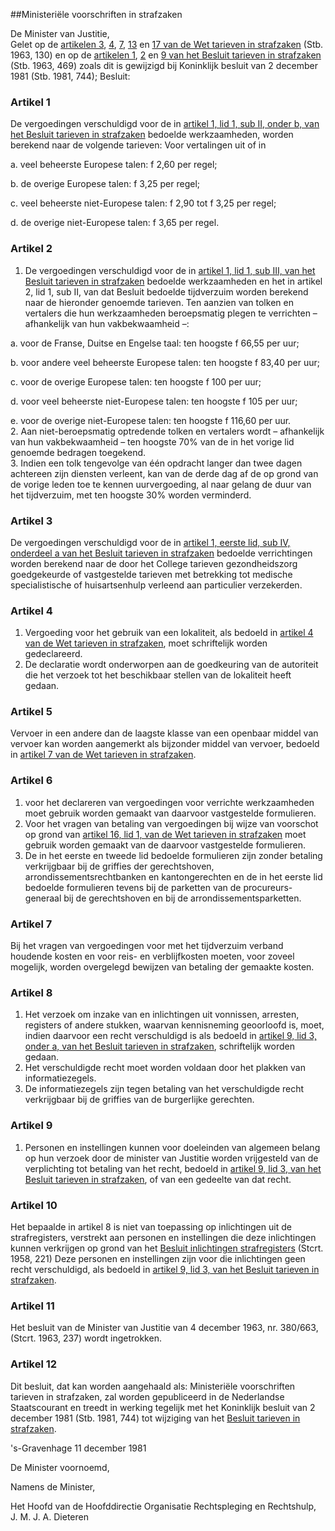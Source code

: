 <meta http-equiv='Content-Type' content='text/html; charset=utf-8' />

##Ministeriële voorschriften in strafzaken 

De Minister van Justitie,  
Gelet op de [artikelen 3](../../../../../../wet/wet/tarieven/in/strafzaken/BWBR0002406/README.md), [4](../../../../../../wet/wet/tarieven/in/strafzaken/BWBR0002406/README.md), [7](../../../../../../wet/wet/tarieven/in/strafzaken/BWBR0002406/README.md), [13](../../../../../../wet/wet/tarieven/in/strafzaken/BWBR0002406/README.md) en [17 van de Wet tarieven in strafzaken](../../../../../../wet/wet/tarieven/in/strafzaken/BWBR0002406/README.md) (Stb. 1963, 130) en op de [artikelen 1](../../../../../../AMvB/besluit/tarieven/in/strafzaken/BWBR0002429/README.md), [2](../../../../../../AMvB/besluit/tarieven/in/strafzaken/BWBR0002429/README.md) en [9 van het Besluit tarieven in strafzaken](../../../../../../AMvB/besluit/tarieven/in/strafzaken/BWBR0002429/README.md) (Stb. 1963, 469) zoals dit is gewijzigd bij Koninklijk besluit van 2 december 1981 (Stb. 1981, 744);
Besluit:    

### Artikel  1  

De vergoedingen verschuldigd voor de in [artikel 1, lid 1, sub II, onder b, van het Besluit tarieven in strafzaken](../../../../../../AMvB/besluit/tarieven/in/strafzaken/BWBR0002429/README.md) bedoelde werkzaamheden, worden berekend naar de volgende tarieven: Voor vertalingen uit of in 

a. veel beheerste Europese talen: f 2,60 per regel; 

b. de overige Europese talen: f 3,25 per regel; 

c. veel beheerste niet-Europese talen: f 2,90 tot f 3,25 per regel; 

d. de overige niet-Europese talen: f 3,65 per regel.  

### Artikel  2  

1.  De vergoedingen verschuldigd voor de in [artikel 1, lid 1, sub III, van het Besluit tarieven in strafzaken](../../../../../../AMvB/besluit/tarieven/in/strafzaken/BWBR0002429/README.md) bedoelde werkzaamheden en het in artikel 2, lid 1, sub II, van dat Besluit bedoelde tijdverzuim worden berekend naar de hieronder genoemde tarieven. Ten aanzien van tolken en vertalers die hun werkzaamheden beroepsmatig plegen te verrichten – afhankelijk van hun vakbekwaamheid –: 

a. voor de Franse, Duitse en Engelse taal: ten hoogste f 66,55 per uur; 

b. voor andere veel beheerste Europese talen: ten hoogste f 83,40 per uur; 

c. voor de overige Europese talen: ten hoogste f 100 per uur; 

d. voor veel beheerste niet-Europese talen: ten hoogste f 105 per uur; 

e. voor de overige niet-Europese talen: ten hoogste f 116,60 per uur.    
2.  Aan niet-beroepsmatig optredende tolken en vertalers wordt – afhankelijk van hun vakbekwaamheid – ten hoogste 70% van de in het vorige lid genoemde bedragen toegekend.   
3.  Indien een tolk tengevolge van één opdracht langer dan twee dagen achtereen zijn diensten verleent, kan van de derde dag af de op grond van de vorige leden toe te kennen uurvergoeding, al naar gelang de duur van het tijdverzuim, met ten hoogste 30% worden verminderd.  

### Artikel  3  

De vergoedingen verschuldigd voor de in [artikel 1, eerste lid, sub IV, onderdeel a van het Besluit tarieven in strafzaken](../../../../../../AMvB/besluit/tarieven/in/strafzaken/BWBR0002429/README.md) bedoelde verrichtingen worden berekend naar de door het College tarieven gezondheidszorg goedgekeurde of vastgestelde tarieven met betrekking tot medische specialistische of huisartsenhulp verleend aan particulier verzekerden. 

### Artikel  4  

1.  Vergoeding voor het gebruik van een lokaliteit, als bedoeld in [artikel 4 van de Wet tarieven in strafzaken](../../../../../../wet/wet/tarieven/in/strafzaken/BWBR0002406/README.md), moet schriftelijk worden gedeclareerd.   
2.  De declaratie wordt onderworpen aan de goedkeuring van de autoriteit die het verzoek tot het beschikbaar stellen van de lokaliteit heeft gedaan.  

### Artikel  5  

Vervoer in een andere dan de laagste klasse van een openbaar middel van vervoer kan worden aangemerkt als bijzonder middel van vervoer, bedoeld in [artikel 7 van de Wet tarieven in strafzaken](../../../../../../wet/wet/tarieven/in/strafzaken/BWBR0002406/README.md). 

### Artikel  6  

1.  voor het declareren van vergoedingen voor verrichte werkzaamheden moet gebruik worden gemaakt van daarvoor vastgestelde formulieren.   
2.  Voor het vragen van betaling van vergoedingen bij wijze van voorschot op grond van [artikel 16, lid 1, van de Wet tarieven in strafzaken](../../../../../../wet/wet/tarieven/in/strafzaken/BWBR0002406/README.md) moet gebruik worden gemaakt van de daarvoor vastgestelde formulieren.   
3.  De in het eerste en tweede lid bedoelde formulieren zijn zonder betaling verkrijgbaar bij de griffies der gerechtshoven, arrondissementsrechtbanken en kantongerechten en de in het eerste lid bedoelde formulieren tevens bij de parketten van de procureurs-generaal bij de gerechtshoven en bij de arrondissementsparketten.  

### Artikel  7  

Bij het vragen van vergoedingen voor met het tijdverzuim verband houdende kosten en voor reis- en verblijfkosten moeten, voor zoveel mogelijk, worden overgelegd bewijzen van betaling der gemaakte kosten. 

### Artikel  8  

1.  Het verzoek om inzake van en inlichtingen uit vonnissen, arresten, registers of andere stukken, waarvan kennisneming geoorloofd is, moet, indien daarvoor een recht verschuldigd is als bedoeld in [artikel 9, lid 3, onder a, van het Besluit tarieven in strafzaken](../../../../../../AMvB/besluit/tarieven/in/strafzaken/BWBR0002429/README.md), schriftelijk worden gedaan.   
2.  Het verschuldigde recht moet worden voldaan door het plakken van informatiezegels.   
3.  De informatiezegels zijn tegen betaling van het verschuldigde recht verkrijgbaar bij de griffies van de burgerlijke gerechten.  

### Artikel  9  

1.  Personen en instellingen kunnen voor doeleinden van algemeen belang op hun verzoek door de minister van Justitie worden vrijgesteld van de verplichting tot betaling van het recht, bedoeld in [artikel 9, lid 3, van het Besluit tarieven in strafzaken](../../../../../../AMvB/besluit/tarieven/in/strafzaken/BWBR0002429/README.md), of van een gedeelte van dat recht.  

### Artikel  10  

Het bepaalde in artikel 8 is niet van toepassing op inlichtingen uit de strafregisters, verstrekt aan personen en instellingen die deze inlichtingen kunnen verkrijgen op grond van het [Besluit inlichtingen strafregisters](../../../../../../ministeriele-regeling/besluit/inlichtingen/strafregisters/BWBR0002295/README.md) (Stcrt. 1958, 221) Deze personen en instellingen zijn voor die inlichtingen geen recht verschuldigd, als bedoeld in [artikel 9, lid 3, van het Besluit tarieven in strafzaken](../../../../../../AMvB/besluit/tarieven/in/strafzaken/BWBR0002429/README.md). 

### Artikel  11  

Het besluit van de Minister van Justitie van 4 december 1963, nr. 380/663, (Stcrt. 1963, 237) wordt ingetrokken. 

### Artikel  12  

Dit besluit, dat kan worden aangehaald als: Ministeriële voorschriften tarieven in strafzaken, zal worden gepubliceerd in de Nederlandse Staatscourant en treedt in werking tegelijk met het Koninklijk besluit van 2 december 1981 (Stb. 1981, 744) tot wijziging van het [Besluit tarieven in strafzaken](../../../../../../AMvB/besluit/tarieven/in/strafzaken/BWBR0002429/README.md). 

's-Gravenhage 
11 december 1981    

De 
Minister voornoemd,  

Namens de Minister,  

Het 
Hoofd van de Hoofddirectie Organisatie Rechtspleging en Rechtshulp, 
J. M. J. A.  Dieteren     
